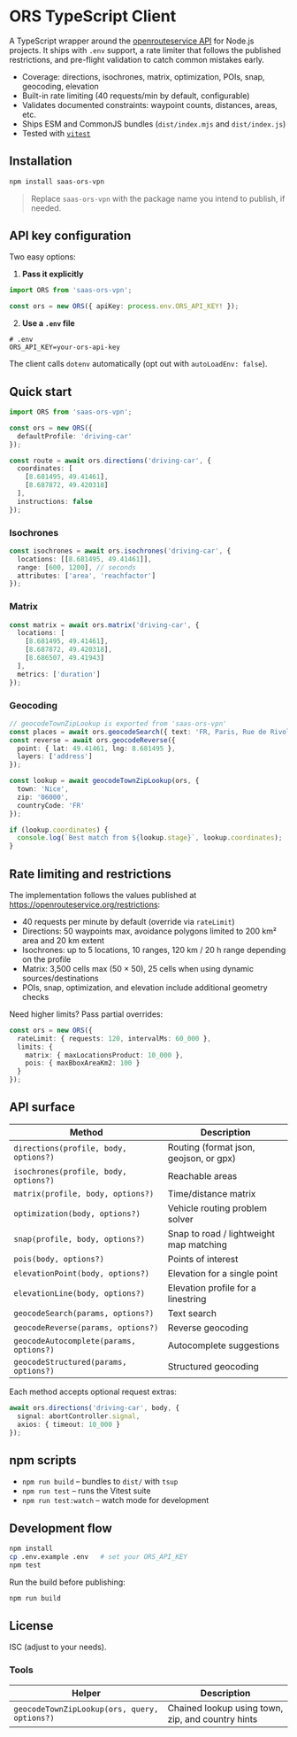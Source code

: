 # ORS TypeScript Client

A TypeScript wrapper around the [openrouteservice API](https://openrouteservice.org/dev/#/api-docs) for Node.js projects.
It ships with `.env` support, a rate limiter that follows the published restrictions,
and pre-flight validation to catch common mistakes early.

- Coverage: directions, isochrones, matrix, optimization, POIs, snap, geocoding, elevation
- Built-in rate limiting (40 requests/min by default, configurable)
- Validates documented constraints: waypoint counts, distances, areas, etc.
- Ships ESM and CommonJS bundles (`dist/index.mjs` and `dist/index.js`)
- Tested with [`vitest`](https://vitest.dev)

## Installation

```bash
npm install saas-ors-vpn
```

> Replace `saas-ors-vpn` with the package name you intend to publish, if needed.

## API key configuration

Two easy options:

1. **Pass it explicitly**

```ts
import ORS from 'saas-ors-vpn';

const ors = new ORS({ apiKey: process.env.ORS_API_KEY! });
```

2. **Use a `.env` file**

```text
# .env
ORS_API_KEY=your-ors-api-key
```

The client calls `dotenv` automatically (opt out with `autoLoadEnv: false`).

## Quick start

```ts
import ORS from 'saas-ors-vpn';

const ors = new ORS({
  defaultProfile: 'driving-car'
});

const route = await ors.directions('driving-car', {
  coordinates: [
    [8.681495, 49.41461],
    [8.687872, 49.420318]
  ],
  instructions: false
});
```

### Isochrones

```ts
const isochrones = await ors.isochrones('driving-car', {
  locations: [[8.681495, 49.41461]],
  range: [600, 1200], // seconds
  attributes: ['area', 'reachfactor']
});
```

### Matrix

```ts
const matrix = await ors.matrix('driving-car', {
  locations: [
    [8.681495, 49.41461],
    [8.687872, 49.420318],
    [8.686507, 49.41943]
  ],
  metrics: ['duration']
});
```

### Geocoding

```ts
// geocodeTownZipLookup is exported from 'saas-ors-vpn'
const places = await ors.geocodeSearch({ text: 'FR, Paris, Rue de Rivoli' });
const reverse = await ors.geocodeReverse({
  point: { lat: 49.41461, lng: 8.681495 },
  layers: ['address']
});

const lookup = await geocodeTownZipLookup(ors, {
  town: 'Nice',
  zip: '06000',
  countryCode: 'FR'
});

if (lookup.coordinates) {
  console.log(`Best match from ${lookup.stage}`, lookup.coordinates);
}
```

## Rate limiting and restrictions

The implementation follows the values published at <https://openrouteservice.org/restrictions>:

- 40 requests per minute by default (override via `rateLimit`)
- Directions: 50 waypoints max, avoidance polygons limited to 200 km² area and 20 km extent
- Isochrones: up to 5 locations, 10 ranges, 120 km / 20 h range depending on the profile
- Matrix: 3,500 cells max (50 × 50), 25 cells when using dynamic sources/destinations
- POIs, snap, optimization, and elevation include additional geometry checks

Need higher limits? Pass partial overrides:

```ts
const ors = new ORS({
  rateLimit: { requests: 120, intervalMs: 60_000 },
  limits: {
    matrix: { maxLocationsProduct: 10_000 },
    pois: { maxBboxAreaKm2: 100 }
  }
});
```

## API surface

| Method | Description |
| --- | --- |
| `directions(profile, body, options?)` | Routing (format json, geojson, or gpx) |
| `isochrones(profile, body, options?)` | Reachable areas |
| `matrix(profile, body, options?)` | Time/distance matrix |
| `optimization(body, options?)` | Vehicle routing problem solver |
| `snap(profile, body, options?)` | Snap to road / lightweight map matching |
| `pois(body, options?)` | Points of interest |
| `elevationPoint(body, options?)` | Elevation for a single point |
| `elevationLine(body, options?)` | Elevation profile for a linestring |
| `geocodeSearch(params, options?)` | Text search |
| `geocodeReverse(params, options?)` | Reverse geocoding |
| `geocodeAutocomplete(params, options?)` | Autocomplete suggestions |
| `geocodeStructured(params, options?)` | Structured geocoding |

Each method accepts optional request extras:

```ts
await ors.directions('driving-car', body, {
  signal: abortController.signal,
  axios: { timeout: 10_000 }
});
```

## npm scripts

- `npm run build` – bundles to `dist/` with `tsup`
- `npm run test` – runs the Vitest suite
- `npm run test:watch` – watch mode for development

## Development flow

```bash
npm install
cp .env.example .env   # set your ORS_API_KEY
npm test
```

Run the build before publishing:

```bash
npm run build
```

## License

ISC (adjust to your needs).

### Tools

| Helper | Description |
| --- | --- |
| `geocodeTownZipLookup(ors, query, options?)` | Chained lookup using town, zip, and country hints |
